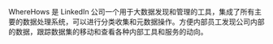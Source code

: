 WhereHows 是 LinkedIn 公司一个用于大数据发现和管理的工具，集成了所有主要的数据处理系统，可以进行分类收集和元数据操作。方便内部员工发现公司内部的数据，跟踪数据集的移动和查看各种内部工具和服务的动向。